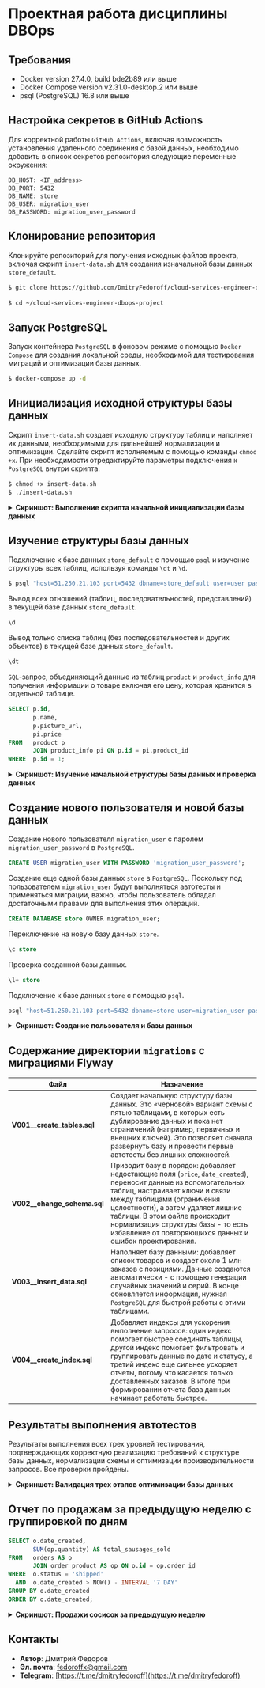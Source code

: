# Проектная работа дисциплины DBOps

## Требования
* Docker version 27.4.0, build bde2b89 или выше
* Docker Compose version v2.31.0-desktop.2 или выше
* psql (PostgreSQL) 16.8 или выше

## Настройка секретов в GitHub Actions

Для корректной работы `GitHub Actions`, включая возможность установления удаленного соединения с базой данных, необходимо добавить в список секретов репозитория следующие переменные окружения:

```properties
DB_HOST: <IP_address>
DB_PORT: 5432
DB_NAME: store
DB_USER: migration_user
DB_PASSWORD: migration_user_password
```

## Клонирование репозитория

Клонируйте репозиторий для получения исходных файлов проекта, включая скрипт `insert-data.sh` для создания изначальной базы данных `store_default`.

```bash
$ git clone https://github.com/DmitryFedoroff/cloud-services-engineer-dbops-project.git
```
```bash
$ cd ~/cloud-services-engineer-dbops-project
```

## Запуск PostgreSQL

Запуск контейнера `PostgreSQL` в фоновом режиме с помощью `Docker Compose` для создания локальной среды, необходимой для тестирования миграций и оптимизации базы данных.

```bash
$ docker-compose up -d
```

## Инициализация исходной структуры базы данных

Скрипт `insert-data.sh` создает исходную структуру таблиц и наполняет их данными, необходимыми для дальнейшей нормализации и оптимизации. Сделайте скрипт исполняемым с помощью команды `chmod +x`. При необходимости отредактируйте параметры подключения к `PostgreSQL` внутри скрипта.

```bash
$ chmod +x insert-data.sh
$ ./insert-data.sh
```

<details>
<summary><b>Скриншот: Выполнение скрипта начальной инициализации базы данных</b></summary>

![Выполнение скрипта начальной инициализации базы данных](screenshots/screenshot_01.png)

</details>

## Изучение структуры базы данных 

Подключение к базе данных `store_default` с помощью `psql` и изучение структуры всех таблиц, используя команды `\dt` и `\d`.

```bash
$ psql "host=51.250.21.103 port=5432 dbname=store_default user=user password=password"
```

Вывод всех отношений (таблиц, последовательностей, представлений) в текущей базе данных `store_default`.

```sql
\d
```

Вывод только списка таблиц (без последовательностей и других объектов) в текущей базе данных `store_default`.

```sql
\dt
```

`SQL`-запрос, объединяющий данные из таблиц `product` и `product_info` для получения информации о товаре включая его цену, которая хранится в отдельной таблице.

```sql
SELECT p.id, 
       p.name, 
       p.picture_url, 
       pi.price
FROM   product p
       JOIN product_info pi ON p.id = pi.product_id
WHERE  p.id = 1;
```

<details>
<summary><b>Скриншот: Изучение начальной структуры базы данных и проверка данных</b></summary>

![Изучение начальной структуры базы данных и проверка данных](screenshots/screenshot_02.png)

</details>

## Создание нового пользователя и новой базы данных

Создание нового пользователя `migration_user` c паролем `migration_user_password` в `PostgreSQL`.

```sql
CREATE USER migration_user WITH PASSWORD 'migration_user_password';
```

Создание еще одной базы данных `store` в `PostgreSQL`. Поскольку под пользователем `migration_user` будут выполняться автотесты и применяться миграции, важно, чтобы пользователь обладал достаточными правами для выполнения этих операций.

```sql
CREATE DATABASE store OWNER migration_user;
```

Переключение на новую базу данных `store`.

```sql
\c store
```
Проверка созданной базы данных.

```sql
\l+ store
```

Подключение к базе данных `store` с помощью `psql`.

```bash
psql "host=51.250.21.103 port=5432 dbname=store user=migration_user password=migration_user_password"
```

<details>
<summary><b>Скриншот: Создание пользователя и базы данных</b></summary>

![Создание пользователя и базы данных](screenshots/screenshot_03.png)

</details>


## Содержание директории `migrations` c миграциями Flyway

  Файл                        | Назначение                                                                                                                                                                                                                                                        
|-----------------------------|------------------------------------------------------------------------------------------------------------------------------------------------------------------------------------------------------------------------------------------------------------------------------------------------------------------------------------------------------------------|
| **V001__create_tables.sql** | Создает начальную структуру базы данных. Это «черновой» вариант схемы с пятью таблицами, в которых есть дублирование данных и пока нет ограничений (например, первичных и внешних ключей). Это позволяет сначала развернуть базу и провести первые автотесты без лишних сложностей.                                                                              |
| **V002__change_schema.sql** | Приводит базу в порядок: добавляет недостающие поля (`price`, `date_created`), переносит данные из вспомогательных таблиц, настраивает ключи и связи между таблицами (ограничения целостности), а затем удаляет лишние таблицы. В этом файле происходит нормализация структуры базы - то есть избавление от повторяющихся данных и ошибок проектирования.        |
| **V003__insert_data.sql**   | Наполняет базу данными: добавляет список товаров и создает около 1 млн заказов с позициями. Данные создаются автоматически - с помощью генерации случайных значений и серий. В конце обновляется информация, нужная `PostgreSQL` для быстрой работы с этими таблицами.                                                                                           |
| **V004__create_index.sql**  | Добавляет индексы для ускорения выполнение запросов: один индекс помогает быстрее соединять таблицы, другой индекс помогает фильтровать и группировать данные по дате и статусу, а третий индекс еще сильнее ускоряет отчеты, потому что касается только доставленных заказов. В итоге при формировании отчета база данных начинает работать быстрее.            |

## Результаты выполнения автотестов

Результаты выполнения всех трех уровней тестирования, подтверждающих корректную реализацию требований к структуре базы данных, нормализации схемы и оптимизации производительности запросов. Все проверки пройдены.

<details>
<summary><b>Скриншот: Валидация трех этапов оптимизации базы данных</b></summary>

![Валидация трех этапов оптимизации базы данных](screenshots/screenshot_04.png)

</details>

## Отчет по продажам за предыдущую неделю с группировкой по дням

```sql
SELECT o.date_created,
       SUM(op.quantity) AS total_sausages_sold
FROM   orders AS o
       JOIN order_product AS op ON o.id = op.order_id
WHERE  o.status = 'shipped'
  AND  o.date_created > NOW() - INTERVAL '7 DAY'
GROUP BY o.date_created
ORDER BY o.date_created;
```

<details>
<summary><b>Скриншот: Продажи сосисок за предыдущую неделю</b></summary>

![Продажи сосисок за предыдущую неделю](screenshots/screenshot_05.png)

</details>

## Контакты

- **Автор**: Дмитрий Федоров
- **Эл. почта**: [fedoroffx@gmail.com](mailto:fedoroffx@gmail.com)
- **Telegram**: [https://t.me/dmitryfedoroff](https://t.me/dmitryfedoroff) 
